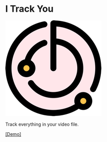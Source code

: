 # I Track You

![I Track You](images/track_pictogram.png)

Track everything in your video file.

[[Demo]](https://gretele.streamlit.app/)
